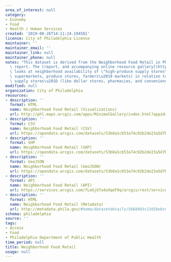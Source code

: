 ```yaml
---
area_of_interest: null
category:
- Economy
- Food
- Health / Human Services
created: '2019-08-26T14:11:24.194581'
license: City of Philadelphia License
maintainer: ''
maintainer_email: ''
maintainer_link: null
maintainer_phone: null
notes: "This dataset is derived from the Neighborhood Food Retail in Philadelphia\
  \ report. The [report, and accompanying online resource gallery](http://foodfitphilly.org/NeighborhoodFoodRetail/),\
  \ looks at neighborhood availability of \"high-produce supply stores\u201D (e.g.,\
  \ supermarkets, produce stores, farmers\u2019 markets) in relation to \u201Clow-produce\
  \ supply stores\u201D (like dollar stores, pharmacies, and convenience stores)."
modified: null
organization: City of Philadelphia
resources:
- description: ''
  format: HTML
  name: Neighborhood Food Retail (Visualizations)
  url: http://phl.maps.arcgis.com/apps/MinimalGallery/index.html?appid=da50064ab2ab49b096307a8e32f2f208
- description: ''
  format: CSV
  name: Neighborhood Food Retail (CSV)
  url: https://opendata.arcgis.com/datasets/53b8a1c653a74c92b2de23a5d7bf04a0_0.csv
- description: ''
  format: SHP
  name: Neighborhood Food Retail (SHP)
  url: https://opendata.arcgis.com/datasets/53b8a1c653a74c92b2de23a5d7bf04a0_0.zip
- description: ''
  format: GeoJSON
  name: Neighborhood Food Retail (GeoJSON)
  url: https://opendata.arcgis.com/datasets/53b8a1c653a74c92b2de23a5d7bf04a0_0.geojson
- description: ''
  format: API
  name: Neighborhood Food Retail (API)
  url: https://services.arcgis.com/fLeGjb7u4uXqeF9q/arcgis/rest/services/NeighborhoodFoodRetail/FeatureServer/0/query?outFields=*&where=1%3D1
- description: ''
  format: HTML
  name: Neighborhood Food Retail (Metadata)
  url: http://metadata.phila.gov/#home/datasetdetails/568d4b3c13d1bebc0c2a2b0f/representationdetails/5d4c6e160f63a20011c21727/
schema: philadelphia
source: ''
tags:
- Access
- Food
- Philadelphia Department of Public Health
time_period: null
title: Neighborhood Food Retail
usage: null
---
```

